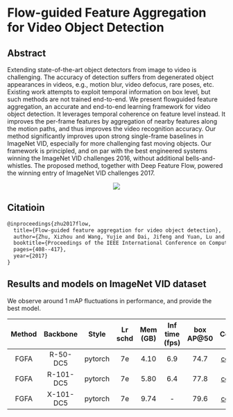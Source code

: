 # Flow-guided Feature Aggregation for Video Object Detection

## Abstract

<!-- [ABSTRACT] -->

Extending state-of-the-art object detectors from image to video is challenging. The accuracy of detection suffers from degenerated object appearances in videos, e.g., motion blur, video defocus, rare poses, etc. Existing work attempts to exploit temporal information on box level, but such methods are not trained end-to-end. We present flowguided feature aggregation, an accurate and end-to-end learning framework for video object detection. It leverages temporal coherence on feature level instead. It improves the per-frame features by aggregation of nearby features along the motion paths, and thus improves the video recognition accuracy. Our method significantly improves upon strong single-frame baselines in ImageNet VID, especially for more challenging fast moving objects. Our framework is principled, and on par with the best engineered systems winning the ImageNet VID challenges 2016, without additional bells-and-whistles. The proposed method, together with Deep Feature Flow, powered the winning entry of ImageNet VID challenges 2017.

<!-- [IMAGE] -->

<div align="center">
  <img src="https://user-images.githubusercontent.com/34888372/142985575-4560a7c1-0402-428f-9094-ffb00d6b1e38.png"/>
</div>

## Citatioin

<!-- [ALGORITHM] -->

```latex
@inproceedings{zhu2017flow,
  title={Flow-guided feature aggregation for video object detection},
  author={Zhu, Xizhou and Wang, Yujie and Dai, Jifeng and Yuan, Lu and Wei, Yichen},
  booktitle={Proceedings of the IEEE International Conference on Computer Vision},
  pages={408--417},
  year={2017}
}
```

## Results and models on ImageNet VID dataset

We observe around 1 mAP fluctuations in performance, and provide the best model.

| Method | Backbone  |  Style  | Lr schd | Mem (GB) | Inf time (fps) | box AP@50 |                              Config                               |                                                                                                                                                                      Download                                                                                                                                                                      |
| :----: | :-------: | :-----: | :-----: | :------: | :------------: | :-------: | :---------------------------------------------------------------: | :------------------------------------------------------------------------------------------------------------------------------------------------------------------------------------------------------------------------------------------------------------------------------------------------------------------------------------------------: |
|  FGFA  | R-50-DC5  | pytorch |   7e    |   4.10   |      6.9       |   74.7    |  [config](fgfa_faster-rcnn_r50-dc5_8xb1-7e_imagenetvid.py)  |   [model](https://download.openmmlab.com/mmtracking/vid/fgfa/fgfa_faster_rcnn_r50_dc5_1x_imagenetvid/fgfa_faster_rcnn_r50_dc5_1x_imagenetvid_20201228_022657-f42016f3.pth) \| [log](https://download.openmmlab.com/mmtracking/vid/fgfa/fgfa_faster_rcnn_r50_dc5_1x_imagenetvid/fgfa_faster_rcnn_r50_dc5_1x_imagenetvid_20201228_022657.log.json)   |
|  FGFA  | R-101-DC5 | pytorch |   7e    |   5.80   |      6.4       |   77.8    | [config](fgfa_faster-rcnn_r101-dc5_8xb1-7e_imagenetvid.py)  | [model](https://download.openmmlab.com/mmtracking/vid/fgfa/fgfa_faster_rcnn_r101_dc5_1x_imagenetvid/fgfa_faster_rcnn_r101_dc5_1x_imagenetvid_20201219_011831-9c9d8183.pth) \| [log](https://download.openmmlab.com/mmtracking/vid/fgfa/fgfa_faster_rcnn_r101_dc5_1x_imagenetvid/fgfa_faster_rcnn_r101_dc5_1x_imagenetvid_20201219_011831.log.json) |
|  FGFA  | X-101-DC5 | pytorch |   7e    |   9.74   |       -        |   79.6    | [config](fgfa_faster-rcnn_x101-dc5_8xb1-7e_imagenetvid.py) | [model](https://download.openmmlab.com/mmtracking/vid/fgfa/fgfa_faster_rcnn_x101_dc5_1x_imagenetvid/fgfa_faster_rcnn_x101_dc5_1x_imagenetvid_20210818_223334-8723c594.pth) \| [log](https://download.openmmlab.com/mmtracking/vid/fgfa/fgfa_faster_rcnn_x101_dc5_1x_imagenetvid/fgfa_faster_rcnn_x101_dc5_1x_imagenetvid_20210818_223334.log.json) |
